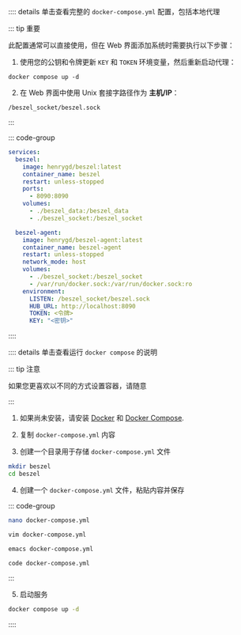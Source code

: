 :::: details 单击查看完整的 `docker-compose.yml` 配置，包括本地代理

::: tip 重要

此配置通常可以直接使用，但在 Web 界面添加系统时需要执行以下步骤：

1. 使用您的公钥和令牌更新 `KEY` 和 `TOKEN` 环境变量，然后重新启动代理：

```
docker compose up -d
```

2. 在 Web 界面中使用 Unix 套接字路径作为 **主机/IP**：

```
/beszel_socket/beszel.sock
```

:::

::: code-group

```yaml [docker-compose.yml]
services:
  beszel:
    image: henrygd/beszel:latest
    container_name: beszel
    restart: unless-stopped
    ports:
      - 8090:8090
    volumes:
      - ./beszel_data:/beszel_data
      - ./beszel_socket:/beszel_socket

  beszel-agent:
    image: henrygd/beszel-agent:latest
    container_name: beszel-agent
    restart: unless-stopped
    network_mode: host
    volumes:
      - ./beszel_socket:/beszel_socket
      - /var/run/docker.sock:/var/run/docker.sock:ro
    environment:
      LISTEN: /beszel_socket/beszel.sock
      HUB_URL: http://localhost:8090
      TOKEN: <令牌>
      KEY: "<密钥>"
```

::::

:::: details 单击查看运行 `docker compose` 的说明

::: tip 注意

如果您更喜欢以不同的方式设置容器，请随意

:::

1. 如果尚未安装，请安装 [Docker](https://docs.docker.com/engine/install/) 和 [Docker Compose](https://docs.docker.com/compose/install/).

2. 复制 `docker-compose.yml` 内容

3. 创建一个目录用于存储 `docker-compose.yml` 文件

```bash
mkdir beszel
cd beszel
```

4. 创建一个 `docker-compose.yml` 文件，粘贴内容并保存

::: code-group

```bash [nano]
nano docker-compose.yml
```

```bash [vim]
vim docker-compose.yml
```

```bash [emacs]
emacs docker-compose.yml
```

```bash [vscode]
code docker-compose.yml
```

:::

5. 启动服务

```bash
docker compose up -d
```

::::
